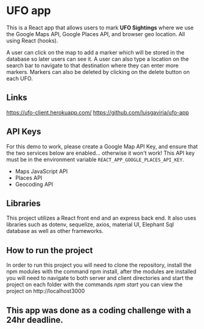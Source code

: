 # UFO app

This is a React app that allows users to mark **UFO Sightings** where we use the Google Maps API, Google Places API, and browser geo location. All using React (hooks).

A user can click on the map to add a marker which will be stored in the database so later users can see it. A user can also type a location on the search bar to navigate to that destination where they can enter more markers. Markers can also be deleted by clicking on the delete button on each UFO.

## Links

https://ufo-client.herokuapp.com/
https://github.com/luisgaviria/ufo-app

## API Keys

For this demo to work, please create a Google Map API Key, and ensure that the two services below are enabled... otherwise it won't work! This API key must be in the environment variable `REACT_APP_GOOGLE_PLACES_API_KEY`.

- Maps JavaScript API
- Places API
- Geocoding API

## Libraries

This project utilizes a React front end and an express back end.
It also uses libraries such as dotenv, sequelize, axios, material UI, Elephant Sql database as well as other frameworks.

## How to run the project

In order to run this project you will need to clone the repository, install the npm modules with the command npm install, after the modules are installed you will need to navigate to both server and client directories and start the project on each folder with the commands _npm start_ you can view the project on http://localhost3000

## This app was done as a coding challenge with a 24hr deadline.
